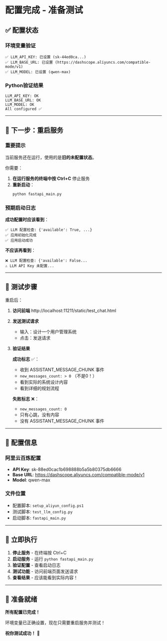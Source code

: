 # 配置完成 - 准备测试

## ✅ 配置状态

### 环境变量验证
```
✅ LLM_API_KEY: 已设置 (sk-44ed0ca...)
✅ LLM_BASE_URL: 已设置 (https://dashscope.aliyuncs.com/compatible-mode/v1)
✅ LLM_MODEL: 已设置 (qwen-max)
```

### Python验证结果
```
LLM_API_KEY: OK
LLM_BASE_URL: OK
LLM_MODEL: OK
All configured ✅
```

---

## 🚀 下一步：重启服务

### 重要提示

当前服务还在运行，使用的是**旧的未配置状态**。

你需要：

1. **在运行服务的终端中按 Ctrl+C** 停止服务
2. **重新启动**：
   ```bash
   python fastapi_main.py
   ```

### 预期启动日志

**成功配置时应该看到**：
```
✅ LLM 配置检查: {'available': True, ...}
✅ 应用初始化完成
✅ 应用启动成功
```

**不应该再看到**：
```
❌ LLM 配置检查: {'available': False...
⚠️ LLM API Key 未配置...
```

---

## 🧪 测试步骤

重启后：

1. **访问前端**
   http://localhost:11211/static/test_chat.html

2. **发送测试请求**
   - 输入：设计一个用户管理系统
   - 点击：发送请求

3. **验证结果**
   
   **成功标志** ✅：
   - 收到 ASSISTANT_MESSAGE_CHUNK 事件
   - `new_messages_count: > 0` （不是0！）
   - 看到实际的系统设计内容
   - 看到详细的规划流程

   **失败标志** ❌：
   - `new_messages_count: 0`
   - 只有心跳，没有内容
   - 没有 ASSISTANT_MESSAGE_CHUNK 事件

---

## 📝 配置信息

### 阿里云百炼配置
- **API Key**: sk-88ed0cac1b698888b5a5b80375db6666
- **Base URL**: https://dashscope.aliyuncs.com/compatible-mode/v1
- **Model**: qwen-max

### 文件位置
- 配置脚本: `setup_aliyun_config.ps1`
- 测试脚本: `test_llm_config.py`
- 启动脚本: `fastapi_main.py`

---

## 🎯 立即执行

1. **停止服务** - 在终端按 Ctrl+C
2. **启动服务** - 运行 `python fastapi_main.py`
3. **验证配置** - 查看启动日志
4. **测试功能** - 访问前端页面发送请求
5. **查看结果** - 应该能看到实际内容！

---

## 🎉 准备就绪

**所有配置已完成！**

环境变量已正确设置，现在只需要重启服务并测试！

**祝你测试成功！** 🚀

